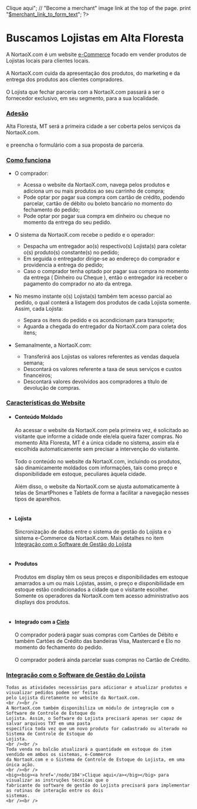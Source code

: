 <?php
$merchant_link_to_form_path_alias = drupal_get_path_alias('node/102');
$merchant_link_to_form_text = media_filter('[[{
  "type":"media",
  "view_mode":"media_large",
  "fid":"311",
  "attributes":{
	"alt":"",
	"class":"media-image",
	"height":"191",
	"style":"width: 480px; height: 191px; float: right;",
	"typeof":"foaf:Image",
	"width":"480"
  }}]]');
$merchant_link_to_form_class = '';

if (!user_is_logged_in()) {
  $merchant_link_to_form_path_alias = '#block-hybridauth-hybridauth';
  $merchant_link_to_form_class = "class='fancybox'";
}

$merchant_link_to_form_text_link = "<a $merchant_link_to_form_class href=$merchant_link_to_form_path_alias>Clique aqui</a>";

// "Become a merchant" image link at the top of the page.
print "<a $merchant_link_to_form_class href=$merchant_link_to_form_path_alias>$merchant_link_to_form_text</a>";

?>

<h1>Buscamos Lojistas em Alta Floresta</h1>
A NortaoX.com é um website <a href="http://pt.wikipedia.org/wiki/Com%C3%A9rcio_eletr%C3%B4nico">e-Commerce</a>
focado em vender produtos de Lojistas locais para clientes locais.<br /><br />
A NortaoX.com cuida da apresentação dos produtos, do marketing e da entrega dos produtos aos clientes compradores.
<br /><br />
O Lojista que fechar parceria com a NortaoX.com passará a ser o fornecedor exclusivo, em seu segmento, para a
sua localidade.

<div class="ready-accordion">
  <span class="ready-accordion-header"><h3><u>Adesão</u></h3></span>
  Alta Floresta, MT será a primeira cidade a ser coberta pelos serviços da NortaoX.com.
  <br /><br />
  <big><big><big><?php print $merchant_link_to_form_text_link ?></big></big></big> e preencha o formulário com a sua proposta de parceria.
</div>
  
<div class="ready-accordion">
  <span class="ready-accordion-header"><h3><a name='como_funciona'></a><u>Como funciona</u></h3></span>
  <ul>
	<li>O comprador:</li>
	  <ul>
		<li>Acessa o website da NortaoX.com, navega pelos produtos e adiciona um ou mais produtos ao seu carrinho de compra;</li>
		<li>Pode optar por pagar sua compra com cartão de crédito, podendo parcelar, cartão de débito ou boleto bancário no momento do fechamento do pedido;</li>
		<li>Pode optar por pagar sua compra em dinheiro ou cheque no momento da entrega do seu pedido.</li>
	  </ul>
	  <br />
	<li>O sistema da NortaoX.com recebe o pedido e o operador:</li>
	  <ul>
		<li>Despacha um entregador ao(s) respectivo(s) Lojista(s) para coletar o(s) produto(s) constante(s) no pedido;</li>
		<li>Em seguida o entregador dirige-se ao endereço do comprador e providencia a entrega do pedido;</li>
		<li>Caso o comprador tenha optado por pagar sua compra no momento da entrega ( Dinheiro ou Cheque ), então
			o entregador irá receber o pagamento do comprador no ato da entrega.</li>
	  </ul>
	  <br />
	<li>No mesmo instante o(s) Lojista(s) também tem acesso parcial ao pedido, o qual conterá a listagem dos
		produtos de cada Lojista somente. Assim, cada Lojista:</li>
	  <ul>
		<li>Separa os itens do pedido e os acondicionam para transporte;</li>
		<li>Aguarda a chegada do entregador da NortaoX.com para coleta dos itens;</li>
	  </ul>
	  <br />
	<li>Semanalmente, a NortaoX.com:</li>
	  <ul>
		<li>Transferirá aos Lojistas os valores referentes as vendas daquela semana;</li>
		<li>Descontará os valores referente a taxa de seus serviços e custos financeiros;</li>
		<li>Descontará valores devolvidos aos compradores a título de devolução de compras.</li>
	  </ul>
  </ul>
</div>
  
<div class="ready-accordion">
  <span class="ready-accordion-header"><h3><a name='caracteristicas_website'></a><u>Características do Website</u></h3></span>
	<ul>
	  <li><h4><strong>Conteúdo Moldado</strong></h4>
		  Ao acessar o website da NortaoX.com pela primeira vez, é solicitado ao visitante que informe a cidade onde
		  ele/ela queira fazer compras. No momento Alta Floresta, MT é a única cidade no sistema, assim ela é
		  escolhida automaticamente sem precisar a intervenção do visitante.
		  <br /><br />
		  Todo o conteúdo no website da NortaoX.com, incluindo os produtos, são dinamicamente moldados com informações,
		  tais como preço e disponibilidade em estoque, peculiares àquela cidade.
		  <br /><br />
		  Além disso, o website da NortaoX.com se ajusta automaticamente à telas de SmartPhones e Tablets de forma
		  a facilitar a navegação nesses tipos de aparelhos.
	  </li>
	  <br />
	  <li><h4><strong>Lojista</strong></h4>
		Sincronização de dados entre o sistema de gestão do Lojista e o sistema e-Commerce da NortaoX.com.
        Mais detalhes no item <a href='#integracao'>Integração com o Software de Gestão do
		Lojista</a>
	  </li>
	  <br />
	  <li><h4><strong>Produtos</strong></h4>
		Produtos em display têm os seus preços e disponibilidades em estoque amarrados a um ou mais Lojistas, assim,
		o preço e disponibilidade em estoque estão condicionados a cidade que o visitante escolher. Somente os operadores
		da NortaoX.com tem acesso administrativo aos displays dos produtos.
	  </li>
	  <br />
	  <li><h4><strong>Integrado com a <a href='https://www.cielo.com.br/ecommerce'>Cielo</a></strong></h4>
		O comprador poderá pagar suas compras com Cartões de Débito e também Cartões de Crédito das bandeiras
		Visa, Mastercard e Elo no momento do fechamento do pedido.
		<br /><br />
		O comprador poderá ainda parcelar suas compras no Cartão de Crédito.
        <!-- br /><br />
        Um <a href="https://pt.wikipedia.org/wiki/Cons%C3%B3rcio_de_empresas#Brasil">consórcio</a> será criado e
        este será credenciado junto a Cielo. Serão membros consorciados a NortaoX.com e todos os Lojistas que
        firmarem acordos com a NortaoX.com.
        <br /><br />
    
        <h4>Por que será registrado um consórcio?</h4>
        Os pagamentos por Cartão de Débido e Crédito dos compradores serão processados por um único credenciado
        junto à Cielo. O consórcio visa solucionar os seguintes problemas:<br /><br />
        <ul>
            <li>Garantia financeira aos Lojistas. A NortaoX.com será apenas a administradora do consórcio e terá
                poderes limitados sobre os fundos transferidos pela Cielo para a conta bancária do consórcio.
            </li>
            <li>
                Consórcio, apesar de possuir um CNPJ, não tem natureza jurídica. Assim, não é contribuinte de impostos
                e nem exigido que cumpra obrigações fiscais acessórias. <a href="https://pt.wikipedia.org/wiki/Cons%C3%B3rcio_de_empresas#Brasil">
                Clique aqui</a> para mais detalhes.
            </li>
        </ul>-->
	  </li>
	  <br />
	  <li><h4><strong>Sem Usuário e Senha para Memomirizar</strong></h4>
		Hoje em dia quase todos os websites de venda online requerem que os visitantes criem um usuário e senha
		para que estes possam logar ao website. Isso força as pessoas a terem de momorizar inúmeras credencias
		de acesso, o que não é uma tarefa fácil.
		<br /><br />
		Para facilitar a vida de seus visitantes, o website da NortaoX.com não requer a criação de credenciais de
		acesso ( usuário e senha ). Para logar no website, os visitantes podem usar provedores de autenticação,
		tais como Windows Live ( antigo MSN ), Google, Facebook, Twitter e LinkedIn, fazendo uso de suas
		credenciais de acesso no provedor de autenticação de sua escolha.
	  </li>
	  <br />
	  <li><h4><strong><a href='#api_erp'><a href='http://pt.wikipedia.org/wiki/Interface_de_programa%C3%A7%C3%A3o_de_aplica%C3%A7%C3%B5es'>API</a>
		  de Integração ao Software de Gestão do Lojista</strong></h4>
		Mais detalhes em <a href='#integracao'>Integração com o Software de Gestão do Lojista</a>

	  </li>
	</ul>
</div>
  
<div class="ready-accordion">
  <span class="ready-accordion-header"><h3><a name='responsabilidades_nortaox'></a><u>Responsabilidades da NortaoX.com</u></h3></span>
  Em coordenação com o Lojista, compete à NortaoX.com criar e fazer a manutenção:
  <br /><br />
	<ul>
	  <li>Do display de cada produto, providenciando fotos e informações gerais NÃO variáveis;</li>
	  <li>Das regras para a automatização de descontos e promoções;</li>
	  <li>Do Serviço de Atendimento ao Consumidor (SAC);</li>
	  <li>De providenciar a entrega dos produtos vendidos;</li>
	</ul>
  
  Compete à NortaoX.com ainda:
  <br /><br />
  <ul>
	<li>Transferir ao Lojista, com os devidos descontos, os valores recebidos dos compradores;</li>
	<li>Fazer a manutenção técnica dos servidores e rotinas para que o website sofra o mínimo de interrupções
		possível;</li>
	<li>Receber dos compradores o pagamento de suas compras;</li>
	<li>Escolher, a seu critério, os Lojistas os quais irá firmar acordos comerciais. Ver
		<a href='#exclusividade_lojista'>Exclusividade ao Lojista</a>;</li>
	<li>Criar campanhas publicitárias e implementar estratégias de marketing.</li>
  </ul>
</div>
  
<div class="ready-accordion">
  <span class="ready-accordion-header"><h3><a name='responsabilidades_lojista'></a><u>Responsabilidades do Lojista</u></h3></span>
  Compete ao Lojista:
  <br /><br />
	<ul>
	  <li>Manter atualizado as informações variáveis, tais como preço e disponibilidade em estoque, dos seus
		  produtos;</li>
	  <li>Processar e separar os produtos, de acordo com cada pedido, de forma ágil para que o entregador
		  da NortaoX.com possa coleta-los e entrega-los ao comprador;</li>
	  <li>Emitir a NFe de venda e cumprir com as obrigações fiscais acessórias inerentes aos produtos vendidos;</li>
	  <li>Atender as exigências do Código de Defesa do Consumidor, tais como providenciar a troca ou aceitar a
		  devolução de produtos de acordo com os critérios da Lei;</li>
	  <li>Responder aos chamados de atendimento dos visitantes, compradores e operadores da NortaoX.com no que se
		  referir às relações de venda.</li>
	</ul>
</div>
  
<div class="ready-accordion">
  <span class="ready-accordion-header"><h3><a name='exclusividade_lojista'></a><u>Exclusividade ao Lojista</u></h3></span>
  Os acordos comerciais entre os Lojistas e a NortaoX.com seguirão as seguintes regras:
  <br /><br />
	<ul>
	  <li>O Lojista será o fornecedor <strong>EXCLUSIVO</strong> dos produtos que o acordo contemplar;</li>
	  <li>Os acordos contemplarão departamentos e cidades de cobertura. Por exemplo:<br />
		  <strong>Departamentos:</strong> Calçados, Vestuário, Eletrodomésticos, Eletrônicos, Supermercado,
		  Construção etc. Ver lista completa no formulário de adesão.<br />
		  <strong>Cidades:</strong> Alta Floresta, Sinop, Cuiabá, etc.
	  </li>
	  <li>Cada Lojista, se assim desejar e houver disponibilidades, poderá fornecer produtos para mais de um
		  departamento e cobrir mais de uma cidade;</li>
	  <li>Os Lojistas que já possuírem acordo comercial firmado com a NortaoX.com terão preferência para atender
		  novas cidades que a NortaoX.com for se instalar ou ser o fornecedor de novos departamentos que forem
		  criados;</li>
	</ul>
</div>
  
<div class="ready-accordion">
  <span class="ready-accordion-header"><h3><a name='custos'></a><u>Custos</u></h3></span>
  Os custos e despesas do Lojista serão os seguintes:
	<ul>
	  <?php
	  $costs_nx = 7.2;
	  $costs_cielo_debit = 3.2;
	  $costs_cielo_credit = 4.2;
	  $costs_cielo_credit_instalments = 5;
	  $costs_discount_default = 5;

	  ?>
	  <li><?php print $costs_nx ?>%, calculados sobre o total das vendas, para a NortaoX.com a título de comissão;</li>
      <br />
	  <li>As taxas e comissões cobradas pela Cielo para o processamento de cartões;
		<!--ul>
		  <li><php print $costs_cielo_debit ?>% para processamento de cartões de débito;</li>
		  <li><php print $costs_cielo_credit ?>% para processamento de cartões de crédito;</li>
			<ul>
			  <li>Acrescentar cerca de <php print $costs_cielo_credit_instalments ?>% quando a venda for parcelada.</li>
			</ul>
		</ul-->
	  </li>
      <br />
	  <li><?php print $costs_discount_default ?>%, concedido aos compradores, quando estes escolherem pagar suas compras
        à vista por um meio que não seja Cartão de débito ou crédito.</li>
	</ul>

  <!--Assim, o custo do Lojista, por método de pagamento, fica da seguinte forma:
  <br /><br />
  <ul>
	<li><strong>À vista no Cartão de Débito:</strong> <big><php print $costs_nx + $costs_cielo_debit ?>%</big> | <php print $costs_nx ?>% NortaoX.com + <php print $costs_cielo_debit ?>% Cielo</li>
	<li><strong>À vista no Cartão de Crédito:</strong> <big><php print $costs_nx + $costs_cielo_credit ?>%</big> | <php print $costs_nx ?>% NortaoX.com + <php print $costs_cielo_credit ?>% Cielo</li>
	<li><strong>À vista no Dinheiro/Cheque:</strong> <big><php print $costs_nx + $costs_discount_default ?>%</big> | <php print $costs_nx ?>% NortaoX.com + <php print $costs_discount_default ?>% Desconto no Pedido</li>
	<li><strong>Parcelado no Cartão de Crédito:</strong> <big><php print $costs_nx + $costs_cielo_credit + $costs_cielo_credit_instalments?>%</big> | <php print $costs_nx ?>% NortaoX.com + <php print $costs_cielo_credit ?>% Cielo + <php print $costs_cielo_credit_instalments ?>% Cielo Parcelamento</li>
  </ul-->
</div>

<div class="ready-accordion">
  <span class="ready-accordion-header"><h3><a name='integracao'></a><u>Integração com o Software de Gestão do Lojista</u></h3></span>

	Todas as atividades necessárias para adicionar e atualizar produtos e visualizar pedidos podem ser feitas
	pelo Lojista diretamente no website da NortaoX.com.
	<br /><br />
	A NortaoX.com também disponibiliza um módulo de integração com o Software de Controle de Estoque do
	Lojista. Assim, o Software do Lojista precisará apenas ser capaz de salvar arquivos TXT em uma pasta
	específica toda vez que um novo produto for cadastrado ou alterado no Sistema de Controle de Estoque do
	Lojista.
	<br /><br />
	Toda venda no balcão atualizará a quantidade em estoque do item vendido em ambos os sistemas, e-Commerce
	da NortaoX.com e o Sistema de Controle de Estoque do Lojista, em uma única ação.
	<br /><br />
	<big><big><a href='/node/104'>Clique aqui</a></big></big> para visualizar as instruções técnicas que o
	fabricante do software de gestão do Lojista precisará para implementar as rotinas de interação entre os dois
	sistemas.
	<br /><br />
</div>
<br />
<br />

<!-- iframe width="100%" height="400" frameborder="0" src="https://docs.google.com/document/d/1W_Jn8a1J4R4Y-gw8rj9xKo1MshEGGeao3ncaAPfd0vM/pub"/ -->

<!-- Facebook Conversion Code for Offsite conversion -->
<script>(function() {
  var _fbq = window._fbq || (window._fbq = []);
  if (!_fbq.loaded) {
    var fbds = document.createElement('script');
    fbds.async = true;
    fbds.src = '//connect.facebook.net/en_US/fbds.js';
    var s = document.getElementsByTagName('script')[0];
    s.parentNode.insertBefore(fbds, s);
    _fbq.loaded = true;
  }
})();
window._fbq = window._fbq || [];
window._fbq.push(['track', '6005968824136', {'value':'0.01','currency':'USD'}]);
</script>
<noscript><img height="1" width="1" alt="" style="display:none" src="https://www.facebook.com/tr?ev=6005968824136&amp;cd[value]=0.01&amp;cd[currency]=USD&amp;noscript=1" /></noscript>
